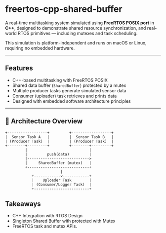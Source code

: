 # freertos-cpp-shared-buffer

A real-time multitasking system simulated using **FreeRTOS POSIX port** in **C++**, designed to demonstrate shared resource synchronization, and real-world RTOS primitives — including mutexes and task scheduling.

This simulation is platform-independent and runs on macOS or Linux, requiring no embedded hardware.

---

## Features

- C++-based multitasking with FreeRTOS POSIX
- Shared data buffer (`SharedBuffer`) protected by a mutex
- Multiple producer tasks generate simulated sensor data
- Consumer (uploader) task retrieves and prints data
- Designed with embedded software architecture principles

---

## 📐 Architecture Overview

```plaintext
+------------------+         +------------------+
|  Sensor Task A   |         |  Sensor Task B   |
| (Producer Task)  |         | (Producer Task)  |
+--------+---------+         +--------+---------+
         |                            |
         |         push(data)         |
         |---------------------------->
         |     SharedBuffer (mutex)   |
         +----------------------------+
                         |
            +------------v------------+
            |    Uploader Task        |
            | (Consumer/Logger Task)  |
            +-------------------------+
```

## Takeaways

- C++ Integration with RTOS Design
- Singleton Shared Buffer with protected with Mutex
- FreeRTOS task and mutex APIs.
